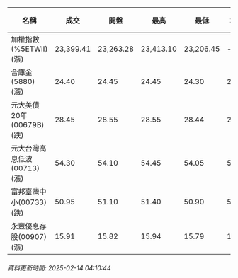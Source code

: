 | 名稱 | 成交 | 開盤 | 最高 | 最低 | 均價 | 成交金額(億) | 昨收 | 漲跌幅 | 漲跌 | 總量 | 昨量 | 振幅 |
| -------- | -------- | -------- | -------- |-------- | -------- | -------- |-------- |-------- |-------- | -------- | -------- |-------- |
|加權指數(%5ETWII) (漲)|23,399.41|23,263.28|23,413.10|23,206.45|-|3,782.01|23,289.75|0.47%|109.66|7,278,972|0|0.89%|
|合庫金(5880) (漲)|24.40|24.45|24.45|24.30|24.38|1.81|24.35|0.21%|0.05|7,419|6,766|0.62%|
|元大美債20年(00679B) (跌)|28.45|28.55|28.55|28.44|28.49|16.77|28.77|1.11%|0.32|58,860|43,392|0.38%|
|元大台灣高息低波(00713) (漲)|54.30|54.10|54.45|54.05|54.34|4.63|53.95|0.65%|0.35|8,528|6,234|0.74%|
|富邦臺灣中小(00733) (跌)|50.95|51.10|51.40|50.90|51.14|0.689|51.05|0.20%|0.10|1,347|1,431|0.98%|
|永豐優息存股(00907) (漲)|15.91|15.82|15.94|15.79|15.89|0.432|15.78|0.82%|0.13|2,720|1,711|0.95%|
###### 資料更新時間: 2025-02-14 04:10:44